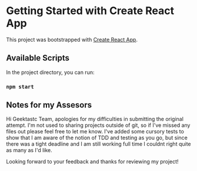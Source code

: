 # Getting Started with Create React App

This project was bootstrapped with [Create React App](https://github.com/facebook/create-react-app).

## Available Scripts

In the project directory, you can run:

### `npm start`

## Notes for my Assesors
Hi Geektastc Team, apologies for my difficulties in submitting the original attempt. I'm not used to sharing projects outside of git, so if I've missed any files out please feel free to let me know.
I've added some cursory tests to show that I am aware of the notion of TDD and testing as you go, but since there was a tight deadline and I am still working full time I couldnt right quite as many as I'd like.

Looking forward to your feedback and thanks for reviewing my project!